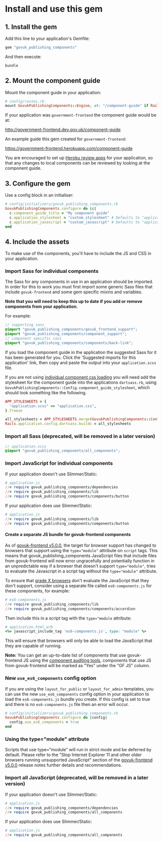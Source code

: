 # Install and use this gem

## 1. Install the gem

Add this line to your application's Gemfile:

```ruby
gem "govuk_publishing_components"
```

And then execute:
```sh
bundle
```

## 2. Mount the component guide

Mount the component guide in your application:

```ruby
# config/routes.rb
mount GovukPublishingComponents::Engine, at: "/component-guide" if Rails.env.development?
```

If your application was `government-frontend` the component guide would be at:

http://government-frontend.dev.gov.uk/component-guide

An example guide this gem created for `government-frontend`:

https://government-frontend.herokuapp.com/component-guide

You are encouraged to set up [Heroku review apps](https://docs.publishing.service.gov.uk/manual/review-apps.html) for your application, so that any changes to local components can be reviewed by looking at the component guide.

## 3. Configure the gem

Use a config block in an initialiser:

```ruby
# config/initializers/govuk_publishing_components.rb
GovukPublishingComponents.configure do |c|
  c.component_guide_title = "My component guide"
  c.application_stylesheet = "custom_stylesheet" # Defaults to "application", set to `nil` if the application stylesheet is not in use
  c.application_javascript = "custom_javascript" # Defaults to "application"
end
```

## 4. Include the assets

To make use of the components, you'll have to include the JS and CSS in your application.

### Import Sass for individual components

The Sass for any components in use in an application should be imported. In order for this to work you must first import some generic Sass files that include `govuk-frontend` and some gem specific mixins and variables.

**Note that you will need to keep this up to date if you add or remove components from your application.**

For example:

```scss
// supporting sass
@import "govuk_publishing_components/govuk_frontend_support";
@import "govuk_publishing_components/component_support";
// component specific sass
@import "govuk_publishing_components/components/back-link";
```

If you load the component guide in the application the suggested Sass for it has been generated for you. Click the 'Suggested imports for this application' link, then copy and paste the output into your `application.scss` file.

If you are not using [individual component css loading](set-up-individual-component-css-loading.md) you will need add the stylesheet for the component guide into the applications `dartsass.rb`, using `GovukPublishingComponents::Config.component_guide_stylesheet`, which should look something like the following.

```Ruby
APP_STYLESHEETS = {
  "application.scss" => "application.css",
}.freeze

all_stylesheets = APP_STYLESHEETS.merge(GovukPublishingComponents::Config.component_guide_stylesheet)
Rails.application.config.dartsass.builds = all_stylesheets
```

### Import all Sass (deprecated, will be removed in a later version)

```scss
// application.scss
@import "govuk_publishing_components/all_components";
```

### Import JavaScript for individual components

If your application doesn't use Slimmer/Static:

```ruby
# application.js
//= require govuk_publishing_components/dependencies
//= require govuk_publishing_components/lib
//= require govuk_publishing_components/components/button
```

If your application does use Slimmer/Static:

```ruby
# application.js
//= require govuk_publishing_components/lib
//= require govuk_publishing_components/components/button
```

#### Create a separate JS bundle for govuk-frontend components

As of [govuk-frontend v5.0.0](https://github.com/alphagov/govuk-frontend/releases/tag/v5.0.0), the target for browser support has changed to browsers that support using the `type="module"` attribute on `script` tags. This means that govuk_publishing_components JavaScript files that include files from govuk-frontend will now error ungracefully and potentially function in an unpredictable way if a browser that doesn't support `type="module"`, tries to evaluate the Javascript in a script tag without the `type="module"` attribute.

To ensure that [grade X browsers](https://frontend.design-system.service.gov.uk/browser-support/#grade-x) don't evaluate the JavaScript that they don't support, consider using a separate file called `es6-components.js` for these components, for example:

```rb
# es6-components.js
//= require govuk_publishing_components/lib
//= require govuk_publishing_components/components/accordion
```

Then include this in a script tag with the `type="module` attribute:

```ruby
# application.html.erb
<%= javascript_include_tag 'es6-components.js', type: "module" %>
```

This will ensure that browsers will only be able to load the JavaScript that they are capable of running.

**Note:** You can get an up-to-date list of components that use govuk-frontend JS using the [component auditing tools](./auditing.md), components that use JS from govuk-frontend will be marked as "Yes" under the "GF JS" column.

### New `use_es6_components` config option

If you are using the `layout_for_public` or `layout_for_admin` templates, you can use the new `use_es6_components` config option in your application to load the `es6-components.js` bundle you create. If this config is set to true and there is no `es6-components.js` file then an error will occur.

```ruby
# config/initializers/govuk_publishing_components.rb
GovukPublishingComponents.configure do |config|
  config.use_es6_components = true
end
```

### Using the type="module" attribute

Scripts that use type=”module” will run in strict mode and be deferred by default. Please refer to the "Stop Internet Explorer 11 and other older browsers running unsupported JavaScript" section of the [govuk-frontend v5.0.0](https://github.com/alphagov/govuk-frontend/releases/tag/v5.0.0) release notes further details and recommendations.

### Import all JavaScript (deprecated, will be removed in a later version)

If your application doesn't use Slimmer/Static:

```ruby
# application.js
//= require govuk_publishing_components/dependencies
//= require govuk_publishing_components/all_components
```

If your application does use Slimmer/Static:

```ruby
# application.js
//= require govuk_publishing_components/all_components
```
